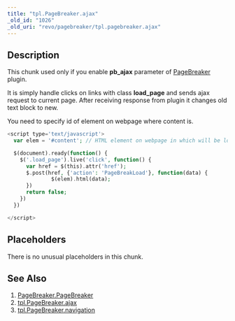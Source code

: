 ```yaml
---
title: "tpl.PageBreaker.ajax"
_old_id: "1026"
_old_uri: "revo/pagebreaker/tpl.pagebreaker.ajax"
---
```


## Description

This chunk used only if you enable **pb\_ajax** parameter of [PageBreaker](extras/pagebreaker/pagebreaker.pagebreaker "PageBreaker.PageBreaker") plugin.

It is simply handle clicks on links with class **load\_page** and sends ajax request to current page. After receiving response from plugin it changes old text block to new.

You need to specify id of element on webpage where content is.

``` php
<script type='text/javascript'>
  var elem = '#content'; // HTML element on webpage in which will be loaded new block of text

  $(document).ready(function() {
    $('.load_page').live('click', function() {
      var href = $(this).attr('href');
      $.post(href, {'action': 'PageBreakLoad'}, function(data) {
              $(elem).html(data);
      })
      return false;
    })
  })

</script>
```

## Placeholders

There is no unusual placeholders in this chunk.

## See Also

1. [PageBreaker.PageBreaker](extras/pagebreaker/pagebreaker.pagebreaker)
2. [tpl.PageBreaker.ajax](extras/pagebreaker/tpl.pagebreaker.ajax)
3. [tpl.PageBreaker.navigation](extras/pagebreaker/tpl.pagebreaker.navigation)